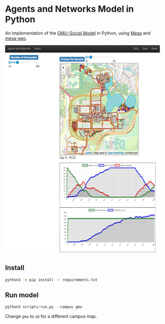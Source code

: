 Agents and Networks Model in Python
==============================

An implementation of the [GMU-Social Model](https://github.com/abmgis/abmgis/blob/master/Chapter08-Networks/Models/GMU-Social/README.md) in Python, using [Mesa](https://github.com/projectmesa/mesa) and [mesa-geo](https://github.com/Corvince/mesa-geo).

<p align="center">
  <img width="588" height="681" src="outputs/figures/ub_example.png">
</p>

## Install

```bash
python3 -m pip install -r requirements.txt
```

## Run model

```python
python3 scripts/run.py --campus gmu
```

Change `gmu` to `ub` for a different campus map.
